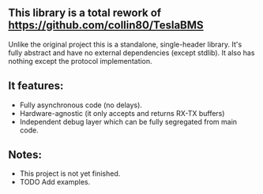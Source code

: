 ## This library is a total rework of https://github.com/collin80/TeslaBMS

Unlike the original project this is a standalone, single-header library.
It's fully abstract and have no external dependencies (except stdlib).
It also has nothing except the protocol implementation.

## It features:
- Fully asynchronous code (no delays).
- Hardware-agnostic (it only accepts and returns RX-TX buffers)
- Independent debug layer which can be fully segregated from main code.

## Notes:
- This project is not yet finished.
- TODO Add examples.
